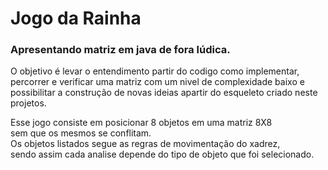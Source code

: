 # Jogo da Rainha

### Apresentando matriz em java de fora lúdica.

O objetivo é levar o entendimento partir do codigo como implementar, \
percorrer e verificar uma matriz com um nivel de complexidade baixo e \
possibilitar a construção de novas ideias apartir do esqueleto criado neste projetos.

Esse jogo consiste em posicionar 8 objetos em uma matriz 8X8 \
sem que os mesmos se conflitam. \
Os objetos listados segue as regras de movimentação do xadrez, \
sendo assim cada analise depende do tipo de objeto que foi selecionado.
